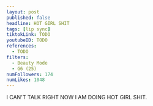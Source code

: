 ```yaml
---
layout: post
published: false
headline: HOT GIRL SHIT
tags: [lip sync]
tiktokLink: TODO
youtubeID: TODO
references:
  - TODO
filters:
  - Beauty Mode
  - G6 (25)
numFollowers: 174
numLikes: 1048
---
```


I CAN'T TALK RIGHT NOW I AM DOING HOT GIRL SHIT.
